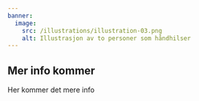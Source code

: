```yaml
---
banner:
  image:
    src: /illustrations/illustration-03.png
    alt: Illustrasjon av to personer som håndhilser
---
```


## Mer info kommer

Her kommer det mere info
